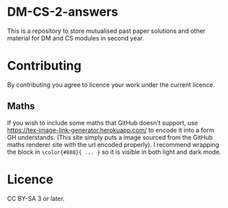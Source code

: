 # DM-CS-2-answers

This is a repository to store mutualised past paper solutions and other material for DM and CS modules in second year.

# Contributing

By contributing you agree to licence your work under the current licence.

## Maths
If you wish to include some maths that GitHub doesn't support, use https://tex-image-link-generator.herokuapp.com/ to encode it into a form GH understands. (This site simply puts a image sourced from the GitHub maths renderer site with the url encoded properly). I recommend wrapping the block in `\color{#888}{ ... }` so it is visible in both light and dark mode.

# Licence

CC BY-SA 3 or later.

